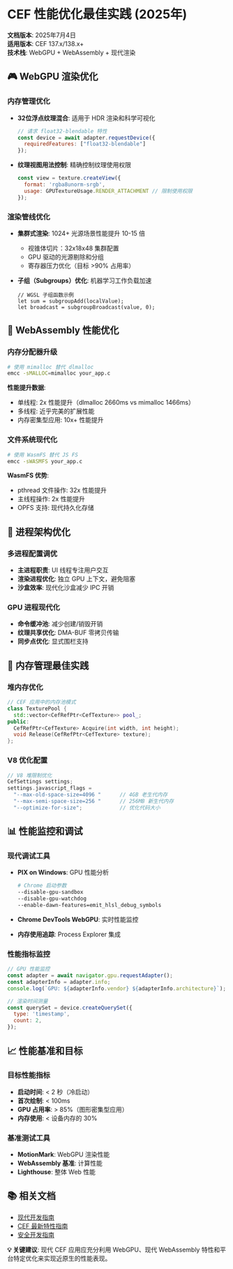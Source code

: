 # CEF 性能优化最佳实践 (2025年)

**文档版本**: 2025年7月4日  
**适用版本**: CEF 137.x/138.x+  
**技术栈**: WebGPU + WebAssembly + 现代渲染

## 🎮 WebGPU 渲染优化

### 内存管理优化
- **32位浮点纹理混合**: 适用于 HDR 渲染和科学可视化
  ```javascript
  // 请求 float32-blendable 特性
  const device = await adapter.requestDevice({
    requiredFeatures: ["float32-blendable"]
  });
  ```

- **纹理视图用法控制**: 精确控制纹理使用权限
  ```javascript
  const view = texture.createView({
    format: 'rgba8unorm-srgb',
    usage: GPUTextureUsage.RENDER_ATTACHMENT // 限制使用权限
  });
  ```

### 渲染管线优化
- **集群式渲染**: 1024+ 光源场景性能提升 10-15 倍
  - 视锥体切片：32x18x48 集群配置
  - GPU 驱动的光源剔除和分组
  - 寄存器压力优化（目标 >90% 占用率）

- **子组（Subgroups）优化**: 机器学习工作负载加速
  ```wgsl
  // WGSL 子组函数示例
  let sum = subgroupAdd(localValue);
  let broadcast = subgroupBroadcast(value, 0);
  ```

## 🧠 WebAssembly 性能优化

### 内存分配器升级
```bash
# 使用 mimalloc 替代 dlmalloc
emcc -sMALLOC=mimalloc your_app.c
```

**性能提升数据**:
- 单线程: 2x 性能提升（dlmalloc 2660ms vs mimalloc 1466ms）
- 多线程: 近乎完美的扩展性能
- 内存密集型应用: 10x+ 性能提升

### 文件系统现代化
```bash
# 使用 WasmFS 替代 JS FS
emcc -sWASMFS your_app.c
```

**WasmFS 优势**:
- pthread 文件操作: 32x 性能提升
- 主线程操作: 2x 性能提升
- OPFS 支持: 现代持久化存储

## 🔧 进程架构优化

### 多进程配置调优
- **主进程职责**: UI 线程专注用户交互
- **渲染进程优化**: 独立 GPU 上下文，避免阻塞
- **沙盒效率**: 现代化沙盒减少 IPC 开销

### GPU 进程现代化
- **命令缓冲池**: 减少创建/销毁开销
- **纹理共享优化**: DMA-BUF 零拷贝传输
- **同步点优化**: 显式围栏支持

## 💾 内存管理最佳实践

### 堆内存优化
```cpp
// CEF 应用中的内存池模式
class TexturePool {
  std::vector<CefRefPtr<CefTexture>> pool_;
public:
  CefRefPtr<CefTexture> Acquire(int width, int height);
  void Release(CefRefPtr<CefTexture> texture);
};
```

### V8 优化配置
```cpp
// V8 堆限制优化
CefSettings settings;
settings.javascript_flags = 
  "--max-old-space-size=4096 "      // 4GB 老生代内存
  "--max-semi-space-size=256 "      // 256MB 新生代内存
  "--optimize-for-size";            // 优化代码大小
```

## 📊 性能监控和调试

### 现代调试工具
- **PIX on Windows**: GPU 性能分析
  ```bash
  # Chrome 启动参数
  --disable-gpu-sandbox 
  --disable-gpu-watchdog 
  --enable-dawn-features=emit_hlsl_debug_symbols
  ```

- **Chrome DevTools WebGPU**: 实时性能监控
- **内存使用追踪**: Process Explorer 集成

### 性能指标监控
```javascript
// GPU 性能监控
const adapter = await navigator.gpu.requestAdapter();
const adapterInfo = adapter.info;
console.log(`GPU: ${adapterInfo.vendor} ${adapterInfo.architecture}`);

// 渲染时间测量
const querySet = device.createQuerySet({
  type: 'timestamp',
  count: 2,
});
```

## 📈 性能基准和目标

### 目标性能指标
- **启动时间**: < 2 秒（冷启动）
- **首次绘制**: < 100ms
- **GPU 占用率**: > 85%（图形密集型应用）
- **内存使用**: < 设备内存的 30%

### 基准测试工具
- **MotionMark**: WebGPU 渲染性能
- **WebAssembly 基准**: 计算性能
- **Lighthouse**: 整体 Web 性能

## 📚 相关文档

- [现代开发指南](modern_development_guide_2025.md)
- [CEF 最新特性指南](cef_features_2025.md)
- [安全开发指南](security_best_practices_2025.md)

**💡 关键建议**: 现代 CEF 应用应充分利用 WebGPU、现代 WebAssembly 特性和平台特定优化来实现近原生的性能表现。 